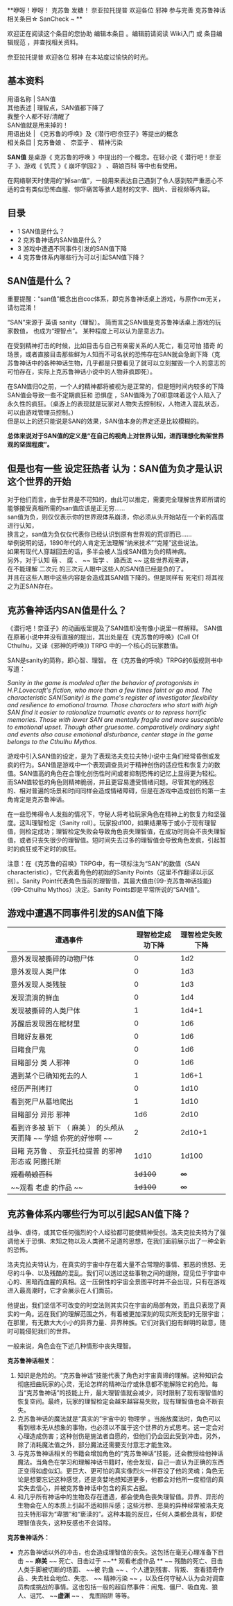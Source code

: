 **咿呀！咿呀！ 克苏鲁  发糖！  奈亚拉托提普  欢迎各位  邪神  参与完善  克苏鲁神话  相关条目☆  SanCheck  ~ **  

欢迎正在阅读这个条目的您协助  编辑本条目  。编辑前请阅读  Wiki入门  或  条目编辑规范  ，并查找相关资料。

奈亚拉托提普  欢迎各位  邪神  在本站度过愉快的时光。

**基本资料**  
---  
用语名称  |  SAN值   
其他表述  |  理智点，SAN值都下降了   
我整个人都不好/清醒了  
SAN值就是用来掉的！  
用语出处  |  《克苏鲁的呼唤》及《潜行吧!奈亚子》等提出的概念   
相关条目  |  克苏鲁娘  、  奈亚子  、  精神污染   
  
**SAN值** 是桌游《  克苏鲁的呼唤  》中提出的一个概念。在轻小说《  潜行吧！奈亚子  》、游戏《  饥荒  》《  崩坏学园2  》
、萌娘百科  等中也有使用。

在网络聊天时使用的“掉san值”，一般用来表达自己遇到了令人感到较严重恶心不适的含有类似恐怖血腥、惊吓痛苦等骇人题材的文字、图片、音视频等内容。

##  目录

  * 1  SAN值是什么？ 
  * 2  克苏鲁神话内SAN值是什么？ 
  * 3  游戏中遭遇不同事件引发的SAN值下降 
  * 4  克苏鲁体系内哪些行为可以引起SAN值下降？ 

##  SAN值是什么？

重要提醒：“san值”概念出自coc体系，即克苏鲁神话桌上游戏，与原作cm无关，请勿混淆！

“SAN”来源于  英语  sanity（理智）。  简而言之SAN值是克苏鲁神话桌上游戏的玩家数值，  也成为“理智点”。 某种程度上可以认为是意志力。

在受到精神打击的时候，比如目击与自己有亲密关系的人死亡，看见可怕  猎奇
的场景，或者直接目击那些鲜为人知而不可名状的恐怖存在SAN就会急剧下降（克苏鲁神话中的各种神话生物，几乎都是只要看见了就可以立刻摧毁一个人的意志的可怕存在，实际上克苏鲁神话小说中的人物非疯即死）。

在SAN值归0之前，一个人的精神都将被视为是正常的，但是短时间内较多的下降SAN值会导致一些不定期疯狂和  恐惧症
，SAN值降为了0即意味着这个人陷入了永久性的疯狂。（桌游上的表现就是玩家对人物失去控制权，人物进入混乱状态，可以由游戏管理员控制。）  
但是以上的还只能说是SAN的效果，SAN值本身的界定还是比较模糊的。

  
**总体来说对于SAN值的定义是“在自己的视角上对世界认知，进而理想化构架世界观的坚固程度”。**

但是也有一些  设定狂热者  认为：SAN值为负才是认识这个世界的开始  
---  
对于他们而言，由于世界是不可知的，由此可以推定，需要完全理解世界即所谓的能够接受真相所需的san值应该是正无穷……  
san值为负，则仅仅表示你的世界观体系崩溃，你必须从头开始站在一个新的高度进行认知，  
换言之，san值为负仅仅代表你已经认识到原有世界观的荒谬而已……  
举例说明的话，1890年代的人肯定无法理解“纳米技术”“克隆”这些说法。  
如果有现代人穿越回去的话，多半会被人当成SAN值为负的精神病。  
另外，对于认知  萌  、  腐  、 ~~ 哲学  、  路西法  ~~ 这些世界观来讲，  
在不能理解  二次元  的三次元人眼中这些人的SAN值已经是负的了。  
并且在这些人眼中这些内容是会造成其SAN值下降的。但是同样有  死宅们  将其视之为正SAN存在。  
  
##  克苏鲁神话内SAN值是什么？

《潜行吧！奈亚子》的动画版里提及了SAN值却没有像小说里一样解释。 SAN值在原著小说中并没有直接的提出，其出处是在《克苏鲁的呼唤》(Call Of
Cthulhu，又译《邪神的呼唤》)  TRPG  中的一个核心的玩家数值。  

SAN是sanity的简称，即心智、理智。 在《克苏鲁的呼唤》TRPG的6版规则书中写道：

_Sanity in the game is modeled after the behavior of protagonists in
H.P.Lovecraft's fiction, who more than a few times faint or go mad. The
characteristic SAN(Sanity) is the game's register of investigator flexibility
and resilience to emotional trauma. Those characters who start with high SAN
find it easier to rationalize traumatic events or to repress horrific
memories. Those with lower SAN are mentally fragile and more susceptible to
emotional upset. Though other gruesome. comparatively ordinary sight and
events also cause emotional disturbance, center stage in the game belongs to
the Cthulhu Mythos._

游戏中引入SAN值的设定，是为了表现洛夫克拉夫特小说中主角们经常昏倒或发疯的行为。SAN值是游戏中一个表现调查员对于精神创伤的适应性和恢复力的数值。SAN值高的角色在合理化创伤性时间或者抑制恐怖的记忆上显得更为轻松。而SAN值较低的角色则精神脆弱，并且更容易遭受情绪问题。尽管其他的残忍的、相对普遍的场景和时间同样会造成情绪障碍，但是在游戏中造成创伤的第一主角肯定是克苏鲁神话。

在一些恐怖得令人发指的情况下，守秘人将考验玩家角色在精神上的恢复力和坚强度。这叫理智检定（Sanity
roll）。玩家投d100，如果结果等于或小于现有理智值，则检定成功；理智检定失败会导致角色丧失理智值，在成功时则会不丧失理智值，或者只丧失很少的理智值。短时间失去过多的理智值会导致角色发疯，引起暂时的疯狂或不定时的疯狂。  

注意：在《克苏鲁的召唤》TRPG中，有一项标注为“SAN”的数值（SAN characteristic），它代表着角色的初始的Sanity
Points（这里不作翻译以示区别）。Sanity Point代表角色当前的理智值，其最大值由{99-克苏鲁神话技能}（99-Cthulhu
Mythos）决定。Sanity Points即是平常所说的“SAN值”。

##  游戏中遭遇不同事件引发的SAN值下降

遭遇事件  |  理智检定成功下降  |  理智检定失败下降   
---|---|---  
意外发现被撕碎的动物尸体  |  0  |  1d2   
意外发现人类尸体  |  0  |  1d3   
意外发现人类残肢  |  0  |  1d3   
发现流淌的鲜血  |  0  |  1d4   
发现被撕碎的人类尸体  |  1  |  1d4+1   
苏醒后发现困在棺材里  |  0  |  1d6   
目睹好友暴死  |  0  |  1d6   
目睹食尸鬼  |  0  |  1d6   
目睹部分  类  人邪神  |  0  |  1d6   
遇到某个已确知死去的人  |  1  |  1d6+1   
经历严刑拷打  |  0  |  1d10   
看到死尸从墓地爬出  |  1  |  1d10   
目睹部分  异形  邪神  |  1d6  |  2d10   
看到许多被  斩下  （  麻美  ）  的头颅从天而降 ~~ 学姐  你死的好惨啊 ~~ |  2  |  2d10+1   
目睹  克苏鲁  、  奈亚托拉提普  的邪神形态或  阿撒托斯  |  1d10  |  1d100   
~~观看萌娘百科~~ |  ~~1d100~~ |  ~~∞~~  
~~观看 老虚  的作品 ~~ |  ~~1d100~~ |  ~~∞~~  
  
##  克苏鲁体系内哪些行为可以引起SAN值下降？

战争、虐待，或其它任何强烈的个人经验都可能使精神受创。洛夫克拉夫特为了强调他关于恐惧、未知之物以及人类微不足道的思想，在我们面前展示出了一种全新的恐怖。

洛夫克拉夫特认为，在真实的宇宙中存在着大量不合常理的事情、邪恶的愤怒、无尽的斗争、以及残酷的混乱。我们可以透过这些事物之间的缝隙，窥见位于宇宙中心的、黑暗而血腥的真相。这一压倒性的宇宙全景图平时并不会出现，只有在游戏进入最高潮时，它才会展示在人们面前。

他提出，我们坚信不可改变的时空法则其实只在宇宙的局部有效，而且只表现了真实的一角。远在我们的理解范围之外，有着被更加深刻的现实所支配的无限宇宙；在那里，有无数大大小小的异界力量、异界种族。它们对我们抱有鲜明的敌意，随时可能侵犯我们的世界。

一般来说，角色会在下述几种情形中丧失理智。

**克苏鲁神话相关：**

  1. 知识是危险的。“克苏鲁神话”技能代表了角色对宇宙真谛的理解。这种知识会彻底扭曲玩家的心灵，无论怎样的精神治疗或休息都不能解除它的危险。每当“克苏鲁神话”的技能上升，最大理智值就会减少，同时限制了现有理智值的恢复空间。最终，玩家的理智检定会越来越容易失败，现有理智值也会不断丧失。 
  2. 克苏鲁神话的魔法就是“真实的”宇宙中的  物理学  。当施放魔法时，角色可以看到根本无从想象的事物，也必须以不属于这个世界的方式思考。这一定会对心理造成伤害；这种创伤是施法者自愿的，但他们仍会因此受到冲击。另外，除了消耗魔法值之外，部分魔法还需要支付意志才能生效。 
  3. 与克苏鲁神话相关的书籍会增加角色的“克苏鲁神话”技能，还会教授给他神话魔法。当角色在学习和理解神话书籍时，他会发现，自己一直认为正确的东西正变得如虚似幻。更巨大、更可怕的真实像烈火一样吞没了他的灵魂；角色无论是想要忘记这种感觉，还是贪婪地想知道更多，他都会对他所一度相信的真实失去信心，并被克苏鲁神话中包含的真实占据。 
  4. 和几乎所有神话中的生物及存在遭遇，都会使角色丧失理智值。异界、异形的生物会在人的本质上引起不适和排斥感；这些污秽、恶臭的异种经常被洛夫克拉夫特形容为“卑猥”和“亵渎的”。这种本能的反应，任何人类都会具有，即使理智值丧失，这种反感也不会消除。 

**克苏鲁神话外：**

  * 克苏鲁神话以外的冲击，也会造成理智值的丧失。这包括在毫无心理准备下目击 ~~ **麻美** ~~ 死亡、目击过于 ~~** 观看老虚作品  ** ~~ 残酷的死亡、目击人类手脚被切断的场面、 ~~被 钓鱼  ~~ 、个人遭到残害、背叛、  查看猎奇作品  、失去社会地位、失恋、 ~~ 精神污染  ~~ ，以及任何守秘人认为会对调查员构成挑战的事情。这也包括一般的超自然事件：闹鬼、僵尸、吸血鬼、狼人、诅咒、 ~~**虚渊** ~~ 、  鬼图陷阱  等等。 

